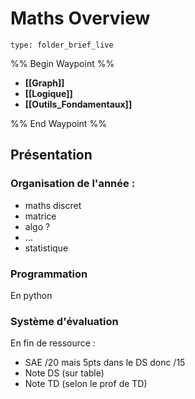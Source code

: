 # Maths Overview
 
```ccard
type: folder_brief_live
```
%% Begin Waypoint %%
- **[[Graph]]**
- **[[Logique]]**
- **[[Outils_Fondamentaux]]**

%% End Waypoint %%

## Présentation
### Organisation de l'année :
- maths discret
- matrice
- algo ?
- ...
- statistique
### Programmation
En python
### Système d'évaluation
En fin de ressource :
- SAE /20 mais 5pts dans le DS donc /15
- Note DS (sur table)
- Note TD (selon le prof de TD)
